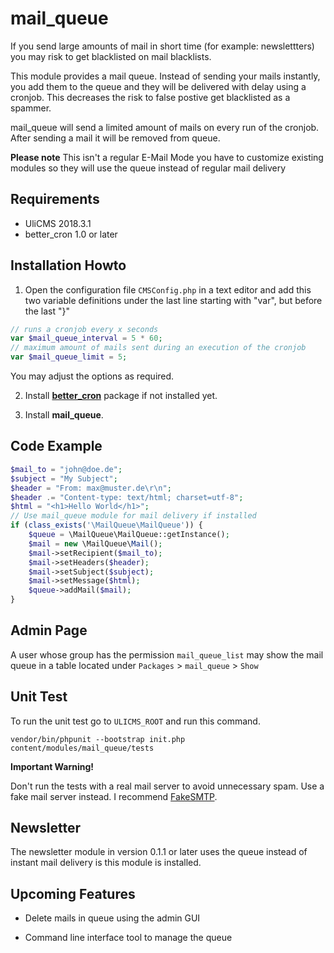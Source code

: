 # mail_queue

If you send large amounts of mail in short time (for example: newslettters) you may risk to get blacklisted on mail blacklists.

This module provides a mail queue. Instead of sending your mails instantly,
you add them to the queue and they will be delivered with delay using a cronjob. This decreases the risk to false postive get blacklisted as a spammer.

mail_queue will send a limited amount of mails on every run of the cronjob.
After sending a mail it will be removed from queue.

**Please note**
This isn't a regular E-Mail Mode you have to customize existing modules so they will use the queue instead of regular mail delivery

## Requirements

* UliCMS 2018.3.1
* better_cron 1.0 or later

## Installation Howto

1. Open the configuration file `CMSConfig.php` in a text editor and add this two variable definitions under the last line starting with "var", but before the last "}"

```php
// runs a cronjob every x seconds
var $mail_queue_interval = 5 * 60;
// maximum amount of mails sent during an execution of the cronjob 
var $mail_queue_limit = 5;
```

You may adjust the options as required.

2. Install **[better_cron](https://extend.ulicms.de/better_cron.html)** package if not installed yet.

3. Install **mail_queue**.

## Code Example

```php
$mail_to = "john@doe.de";
$subject = "My Subject";
$header = "From: max@muster.de\r\n";
$header .= "Content-type: text/html; charset=utf-8";
$html = "<h1>Hello World</h1>";
// Use mail_queue module for mail delivery if installed
if (class_exists('\MailQueue\MailQueue')) {
    $queue = \MailQueue\MailQueue::getInstance();
    $mail = new \MailQueue\Mail();
    $mail->setRecipient($mail_to);
    $mail->setHeaders($header);
    $mail->setSubject($subject);
    $mail->setMessage($html);
    $queue->addMail($mail);
}

```

## Admin Page

A user whose group has the permission `mail_queue_list` may show the mail queue in a table located under `Packages` > `mail_queue` > `Show`

## Unit Test

To run the unit test go to `ULICMS_ROOT` and run this command.

`vendor/bin/phpunit --bootstrap init.php content/modules/mail_queue/tests`

**Important Warning!**

Don't run the tests with a real mail server to avoid unnecessary spam.
Use a fake mail server instead.
I recommend [FakeSMTP](http://nilhcem.com/FakeSMTP/).


## Newsletter

The newsletter module in version 0.1.1 or later uses the queue instead of instant mail delivery is this module is installed.

## Upcoming Features

* Delete mails in queue using the admin GUI

* Command line interface tool to manage the queue
